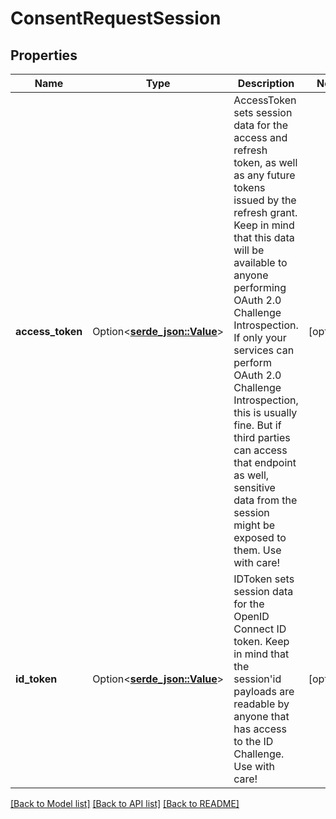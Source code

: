 # ConsentRequestSession

## Properties

Name | Type | Description | Notes
------------ | ------------- | ------------- | -------------
**access_token** | Option<[**serde_json::Value**](.md)> | AccessToken sets session data for the access and refresh token, as well as any future tokens issued by the refresh grant. Keep in mind that this data will be available to anyone performing OAuth 2.0 Challenge Introspection. If only your services can perform OAuth 2.0 Challenge Introspection, this is usually fine. But if third parties can access that endpoint as well, sensitive data from the session might be exposed to them. Use with care! | [optional]
**id_token** | Option<[**serde_json::Value**](.md)> | IDToken sets session data for the OpenID Connect ID token. Keep in mind that the session'id payloads are readable by anyone that has access to the ID Challenge. Use with care! | [optional]

[[Back to Model list]](../README.md#documentation-for-models) [[Back to API list]](../README.md#documentation-for-api-endpoints) [[Back to README]](../README.md)


